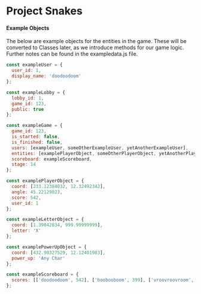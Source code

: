 # Project Snakes

#### Example Objects

The below are example objects for the entities in the game. These will be converted to Classes later,
as we introduce methods for our game logic. Further notes can be found in the exampledata.js file.

```javascript
const exampleUser = {
  user_id: 1,
  display_name: 'doodoodoom'
};

const exampleLobby = {
  lobby_id: 1,
  game_id: 123,
  public: true
};

const exampleGame = {
  game_id: 123,
  is_started: false,
  is_finished: false,
  users: [exampleUser, someOtherExampleUser, yetAnotherExampleUser],
  entities: [examplePlayerObject, someOtherPlayerObject, yetAnotherPlayerObject, exampleLetterObject, examplePowerUpObject],
  scoreboard: exampleScoreboard,
  stage: 14
};

const examplePlayerObject = {
  coord: [233.12384032, 12.32492342],
  angle: 45.22129023,
  score: 542,
  user_id: 1
};

const exampleLetterObject = {
  coord: [1.39042834, 999.99999999],
  letter: 'X'
};

const examplePowerUpObject = {
  coord: [432.90327529, 12.12401983],
  power_up: 'Any Char'
};

const exampleScoreboard = {
  scores: [['doodoodoom', 542], ['boobooboom', 399], ['vroovroovroom', 217], ['plooplooploom', 1]]
};
```